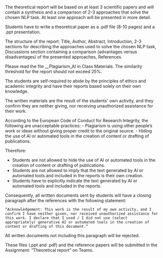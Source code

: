 The theoretical report will be based on at least 3 scientific papers and will contain a synthesis and a comparison of 2-3 approaches that solve the chosen NLP task. At least one approach will be presented in more detail.   

Students have to write a theoretical paper as a .pdf file (8-10 pages) and a .ppt presentation.  

The structure of the report: Title, Author, Abstract, Introduction, 2-3 sections for describing the approaches used to solve the chosen NLP task, Discussions section containing a comparison (advantages versus disadvantages) of the presented approaches, References. 

Please read the file __Plagiarism_AI in Class Materials. The similarity threshold for the report should not exceed 25%. 

The students are self-required to abide by the principles of ethics and academic integrity and have their reports based solely on their own knowledge.

The written materials are the result of the students' own activity, and they confirm they are neither giving, nor receiving unauthorized assistance for their work.

According to the European Code of Conduct for Research Integrity, the following are unacceptable practices: - Plagiarism is using other people’s work or ideas without giving proper credit to the original source. - Hiding the use of AI or automated tools in the creation of content or drafting of publications.

Therefore: 
- Students are not allowed to hide the use of AI or automated tools in the creation of content or drafting of publications. 
- Students are not allowed to imply that the text generated by AI or automated tools and included in the reports is their own creation. 
- Students have to explicitly indicate the text generated by AI or automated tools and included in the reports.

Consequently, all written documents sent by students will have a closing paragraph after the references with the following statement:

```text
“Acknowledgement: This work is the result of my own activity, and I confirm I have neither given, nor received unauthorized assistance for this work. I declare that I used / I did not use (select appropriately) generative AI or automated tools in the creation of content or drafting of this document.”
```

All written documents not including this paragraph will be rejected.

These files (.ppt  and .pdf) and the reference papers will be submitted in the Assignment: “Theoretical report” on Teams. 
